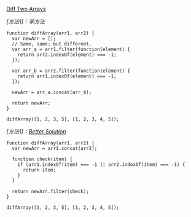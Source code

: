 [Diff Two Arrays](https://www.freecodecamp.com/challenges/diff-two-arrays)

*[方法1]：笨方法*

    function diffArray(arr1, arr2) {
      var newArr = [];
      // Same, same; but different.
      var arr_a = arr1.filter(function(element) {
        return arr2.indexOf(element) === -1;
      });
    
      var arr_b = arr2.filter(function(element) {
        return arr1.indexOf(element) === -1;
      });
    
      newArr = arr_a.concat(arr_b);
    
      return newArr;
    }
    
    diffArray([1, 2, 3, 5], [1, 2, 3, 4, 5]);
    
*[方法1]：[Better Solution](https://github.com/Rafase282/My-FreeCodeCamp-Code/blob/09b63761228ed1e63617724934dbffb21adf125f/Intermediate%20Algorithm%20Scripting/02%20Bonfire%20Diff%20Two%20Arrays.js)*

    function diffArray(arr1, arr2) {
      var newArr = arr1.concat(arr2);
     
      function check(item) {
        if (arr1.indexOf(item) === -1 || arr2.indexOf(item) === -1) {
          return item;
        }
      }
    
      return newArr.filter(check);
    }
    
    diffArray([1, 2, 3, 5], [1, 2, 3, 4, 5]);